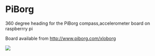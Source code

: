 PiBorg
======

360 degree heading for the PiBorg compass,accelerometer board on raspberrry pi

Board available from http://www.piborg.com/xloborg

<img src=http://www.piborg.com/sites/default/files/styles/medium/public/XLoBorg-top-690.png>
